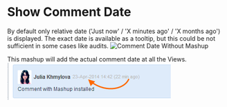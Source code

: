 Show Comment Date
==================

By default only relative date ('Just now' / 'X minutes ago' / 'X months ago') is displayed.
The exact date is available as a tooltip, but this could be not sufficient in some cases like audits.
![Comment Date Without Mashup](CommentDateWhithoutMashup.png)

This mashup will add the actual comment date at all the Views.
![Comment Date With Mashup](CommentDateWithMashup.png)



